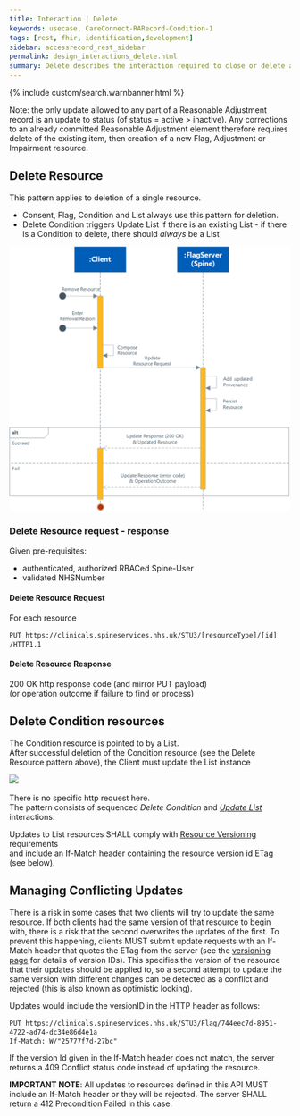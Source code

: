 ```yaml
---
title: Interaction | Delete
keywords: usecase, CareConnect-RARecord-Condition-1
tags: [rest, fhir, identification,development]
sidebar: accessrecord_rest_sidebar
permalink: design_interactions_delete.html
summary: Delete describes the interaction required to close or delete an Adjustment or an Impairment on Spine via the FHIR&reg; Reasonable Adjustments API. [To remove the whole Reasonable Adjustment Flag, the Remove Flag operation can be used.]
---
```

{% include custom/search.warnbanner.html %}

Note: the only update allowed to any part of a Reasonable Adjustment record is an update to status (of status = active > inactive).
Any corrections to an already committed Reasonable Adjustment element therefore requires delete of the existing item, then creation of a new Flag, Adjustment or Impairment resource.


## Delete Resource ##

This pattern applies to deletion of a single resource.
* Consent, Flag, Condition and List always use this pattern for deletion.
* Delete Condition triggers Update List if there is an existing List - if there is a Condition to delete, there should _always_ be a List

<img src="images/sequenceDiagrams/UpdateResource.png">

### Delete Resource request - response ###

Given pre-requisites:
- authenticated, authorized RBACed Spine-User
- validated NHSNumber

#### Delete Resource Request  ####

For each resource 
``` http
PUT https://clinicals.spineservices.nhs.uk/STU3/[resourceType]/[id] /HTTP1.1
```

#### Delete Resource Response  ####

200 OK http response code (and mirror PUT payload)  
(or operation outcome if failure to find or process)

## Delete Condition resources ##

The Condition resource is pointed to by a List.  
After successful deletion of the Condition resource (see the Delete Resource pattern above), the Client must update the List instance 


<img src="images/sequenceDiagrams/UpdateConditionList.png">

There is no specific http request here.  
The pattern consists of sequenced _Delete Condition_ and _[Update List](/design_interactions_update.html)_ interactions.

Updates to List resources SHALL comply with [Resource Versioning](../../explore/explore_versioning.html) requirements  
and include an If-Match header containing the resource version id ETag (see below).



## Managing Conflicting Updates ##

There is a risk in some cases that two clients will try to update the same resource. If both clients had the same version of that resource to begin with, there is a risk that the second overwrites the updates of the first. To prevent this happening, clients MUST submit update requests with an If-Match header that quotes the ETag from the server (see the [versioning page](explore_versioning.html) for details of version IDs). This specifies the version of the resource that their updates should be applied to, so a second attempt to update the same version with different changes can be detected as a conflict and rejected (this is also known as optimistic locking).

Updates would include the versionID in the HTTP header as follows:

``` http
PUT https://clinicals.spineservices.nhs.uk/STU3/Flag/744eec7d-8951-4722-ad74-dc34e86d4e1a
If-Match: W/"25777f7d-27bc"
```

If the version Id given in the If-Match header does not match, the server returns a 409 Conflict status code instead of updating the resource.

**IMPORTANT NOTE**: All updates to resources defined in this API MUST include an If-Match header or they will be rejected. The server SHALL return a 412 Precondition Failed in this case.
